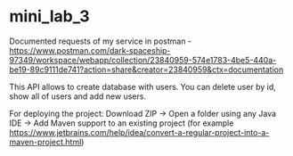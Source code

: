 # mini_lab_3

Documented requests of my service in postmаn - https://www.postman.com/dark-spaceship-97349/workspace/webapp/collection/23840959-574e1783-4be5-440a-be19-89c9111de741?action=share&creator=23840959&ctx=documentation

This API allows to create database with users. You can delete user by id, show all of users and add new users.

For deploying the project: Download ZIP -> Open a folder using any Java IDE -> Add Maven support to an existing project (for example https://www.jetbrains.com/help/idea/convert-a-regular-project-into-a-maven-project.html)
